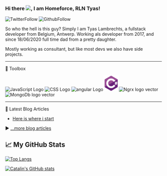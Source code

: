 ### Hi there <img src="https://raw.githubusercontent.com/MartinHeinz/MartinHeinz/master/wave.gif" width="30px">, I am Homeforce, RLN Tyas!

![TwitterFollow](https://img.shields.io/twitter/follow/TyasL_?style=social) 
![GithubFollow](https://img.shields.io/github/followers/homeforce?style=social) 



So who the hell is this guy? Simply I am Tyas Lambrechts, a fullstack developer from Belgium, Antwerp.
Working als developer from 2017, and since 18/06/2020 full time dad from a pretty daughter.

Mostly working as consultant, but like most devs we also have side projects.

---

🧰 Toolbox

<img src="https://cdn.worldvectorlogo.com/logos/javascript.svg" alt="JavaScript Logo" width="50" height="50"/> <img src="https://cdn.worldvectorlogo.com/logos/css3.svg" alt="CSS Logo" width="50" height="50"/> <img src="https://cdn.worldvectorlogo.com/logos/angular-icon-1.svg" alt="angular Logo" width="50" height="50"/><img src="https://github.com/devicons/devicon/blob/master/icons/csharp/csharp-original.svg" alt="csharp Logo" width="50" height="50"/><img class="larger" src="https://cdn.worldvectorlogo.com/logos/ngrx.svg"  width="50" height="50" alt="Ngrx logo vector"> <img class="larger" src="https://cdn.worldvectorlogo.com/logos/mongodb.svg"  width="50" height="50" alt="MongoDb logo vector"> 

---

📘 Latest Blog Articles

<!-- BLOG-POST-LIST:START -->
- [Here is where i start](https://elty.be/here-is-where-i-start/)
<!-- BLOG-POST-LIST:END -->

▶ [...more blog articles](https://elty.be/blog/)

## &#x1f4c8; My GitHub Stats

[![Top Langs](https://github-readme-stats.vercel.app/api/top-langs/?username=homeforce&hide=html,css&theme=radical)](https://github.com/anuraghazra/github-readme-stats)

[![Catalin's GitHub stats](https://github-readme-stats.vercel.app/api?username=homeforce&theme=radical)](https://github.com/anuraghazra/github-readme-stats)


<!--
**homeforce/homeforce** is a ✨ _special_ ✨ repository because its `README.md` (this file) appears on your GitHub profile.

Here are some ideas to get you started:

- 🔭 I’m currently working on ...
- 🌱 I’m currently learning ...
- 👯 I’m looking to collaborate on ...
- 🤔 I’m looking for help with ...
- 💬 Ask me about ...
- 📫 How to reach me: ...
- 😄 Pronouns: ...
- ⚡ Fun fact: ...
-->
